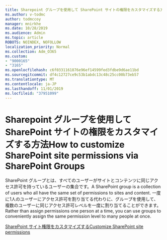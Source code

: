 ```yaml
---
title: Sharepoint グループを使用して SharePoint サイトの権限をカスタマイズする方法
ms.author: v-todmc
author: todmccoy
manager: mnirkhe
ms.date: 10/28/2019
ms.audience: Admin
ms.topic: article
ROBOTS: NOINDEX, NOFOLLOW
localization_priority: Normal
ms.collection: Adm_O365
ms.custom:
- "9000165"
- "3165"
ms.openlocfilehash: c6f0331161876e96ef14599fed3fdbe9d6ae11bd
ms.sourcegitcommit: df4c12727ce9c53b1abdc13c48c25cc00b73eb57
ms.translationtype: MT
ms.contentlocale: ja-JP
ms.lasthandoff: 11/01/2019
ms.locfileid: "37951099"
---
```

# <a name="how-to-customize-sharepoint-site-permissions-via-sharepoint-groups"></a><span data-ttu-id="6deba-102">Sharepoint グループを使用して SharePoint サイトの権限をカスタマイズする方法</span><span class="sxs-lookup"><span data-stu-id="6deba-102">How to customize SharePoint site permissions via SharePoint Groups</span></span> 

<span data-ttu-id="6deba-103">SharePoint グループとは、すべてのユーザーがサイトとコンテンツに同じアクセス許可を持っているユーザーの集合です。</span><span class="sxs-lookup"><span data-stu-id="6deba-103">A SharePoint group is a collection of users who all have the same set of permissions to sites and content.</span></span> <span data-ttu-id="6deba-104">一度に1人のユーザーにアクセス許可を割り当てる代わりに、グループを使用して、複数のユーザーに同じアクセス許可レベルを一度に割り当てることができます。</span><span class="sxs-lookup"><span data-stu-id="6deba-104">Rather than assign permissions one person at a time, you can use groups to conveniently assign the same permission level to many people at once.</span></span>

[<span data-ttu-id="6deba-105">SharePoint サイト権限をカスタマイズする</span><span class="sxs-lookup"><span data-stu-id="6deba-105">Customize SharePoint site permissions</span></span>](https://docs.microsoft.com/sharepoint/customize-sharepoint-site-permissions?redirectSourcePath=%252fen-us%252farticle%252fcreate-and-manage-sharepoint-groups-b1e3cd23-1a78-4264-9284-87fed7282048)
